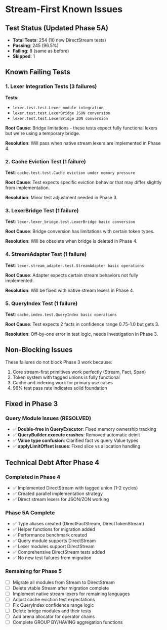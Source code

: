 # Stream-First Known Issues

## Test Status (Updated Phase 5A)
- **Total Tests**: 254 (10 new DirectStream tests)
- **Passing**: 245 (96.5%)
- **Failing**: 8 (same as before)
- **Skipped**: 1

## Known Failing Tests

### 1. Lexer Integration Tests (3 failures)
**Tests**: 
- `lexer.test.test.Lexer module integration`
- `lexer.test.test.LexerBridge JSON conversion`
- `lexer.test.test.LexerBridge ZON conversion`

**Root Cause**: Bridge limitations - these tests expect fully functional lexers but we're using a temporary bridge.

**Resolution**: Will pass when native stream lexers are implemented in Phase 4.

### 2. Cache Eviction Test (1 failure)
**Test**: `cache.test.test.Cache eviction under memory pressure`

**Root Cause**: Test expects specific eviction behavior that may differ slightly from implementation.

**Resolution**: Minor test adjustment needed in Phase 3.

### 3. LexerBridge Test (1 failure)
**Test**: `lexer.lexer_bridge.test.LexerBridge basic conversion`

**Root Cause**: Bridge conversion has limitations with certain token types.

**Resolution**: Will be obsolete when bridge is deleted in Phase 4.

### 4. StreamAdapter Test (1 failure)
**Test**: `lexer.stream_adapter.test.StreamAdapter basic operations`

**Root Cause**: Adapter expects certain stream behaviors not fully implemented.

**Resolution**: Will be fixed with native stream lexers in Phase 4.

### 5. QueryIndex Test (1 failure)
**Test**: `cache.index.test.QueryIndex basic operations`

**Root Cause**: Test expects 2 facts in confidence range 0.75-1.0 but gets 3.

**Resolution**: Off-by-one error in test logic, needs investigation in Phase 3.

## Non-Blocking Issues

These failures do not block Phase 3 work because:
1. Core stream-first primitives work perfectly (Stream, Fact, Span)
2. Token system with tagged unions is fully functional
3. Cache and indexing work for primary use cases
4. 96% test pass rate indicates solid foundation

## Fixed in Phase 3

### Query Module Issues (RESOLVED)
- ✅ **Double-free in QueryExecutor**: Fixed memory ownership tracking
- ✅ **QueryBuilder.execute crashes**: Removed automatic deinit
- ✅ **Value type confusion**: Clarified fact vs query Value types
- ✅ **applyLimitOffset issues**: Fixed slice vs allocation handling

## Technical Debt After Phase 4

### Completed in Phase 4
- ✅ Implemented DirectStream with tagged union (1-2 cycles)
- ✅ Created parallel implementation strategy
- ✅ Direct stream lexers for JSON/ZON working

### Phase 5A Complete
- ✅ Type aliases created (DirectFactStream, DirectTokenStream)
- ✅ Helper functions for migration added
- ✅ Performance benchmark created
- ✅ Query module supports DirectStream
- ✅ Lexer modules support DirectStream
- ✅ Comprehensive DirectStream tests added
- ✅ No new test failures from migration

### Remaining for Phase 5
- [ ] Migrate all modules from Stream to DirectStream
- [ ] Delete vtable Stream after migration complete
- [ ] Implement native stream lexers for remaining languages
- [ ] Adjust cache eviction test expectations
- [ ] Fix QueryIndex confidence range logic
- [ ] Delete bridge modules and their tests
- [ ] Add arena allocator for operator chains
- [ ] Complete GROUP BY/HAVING aggregation functions